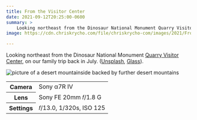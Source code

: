 ```yaml
---
title: From the Visitor Center
date: 2021-09-12T20:25:00-0600
summary: >
    Looking northeast from the Dinosaur National Monument Quarry Visitor Center, on our family trip back in July.
image: https://cdn.chriskrycho.com/file/chriskrycho-com/images/2021/From%20the%20Visitor%20Center%20thumb.jpg

---
```


Looking northeast from the Dinosaur National Monument [Quarry Visitor Center][qvc], on our family trip back in July. ([Unsplash][u], [Glass][g]).

<img src='https://cdn.chriskrycho.com/file/chriskrycho-com/images/2021/From%20the%20Visitor%20Center%20thumb.jpg' alt='picture of a desert mountainside backed by further desert mountains' />

<table>
    <tr>
        <th scope='row'>Camera</th>
        <td>Sony α7R IV</td>
    </tr>
    <tr>
        <th scope='row'>Lens</th>
        <td>Sony FE 20mm 𝑓/1.8 G</td>
    </tr>
    <tr>
        <th scope='row'>Settings</th>
        <td>𝑓/13.0, 1/320s, <abbr>ISO</abbr> 125</td>
    </tr>
</table>

[qvc]: https://www.nps.gov/dino/planyourvisit/visitorcenters.htm
[u]: https://unsplash.com/photos/DxMp40YT19w
[g]: https://glass.photo/chriskrycho/M1zhaQRQHxRohLAFcXjIq 